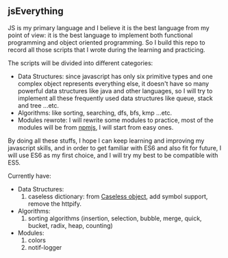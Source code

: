 ## jsEverything

JS is my primary language and I believe it is the best language from my point of view: it is the best language to implement both functional programming and object oriented programming. So I build this repo to record all those scripts that I wrote during the learning and practicing.

The scripts will be divided into different categories:

- Data Structures: since javascript has only six primitive types and one complex object represents everything else, it doesn't have so many powerful data structures like java and other languages, so I will try to implement all these frequently used data structures like queue, stack and tree ...etc.
- Algorithms: like sorting, searching, dfs, bfs, kmp ...etc.
- Modules rewrote: I will rewrite some modules to practice, most of the modules will be from [npmjs](npmjs.org), I will start from easy ones.

By doing all these stuffs, I hope I can keep learning and improving my javascript skills, and in order to get familiar with ES6 and also fit for future, I will use ES6 as my first choice, and I will try my best to be compatible with ES5.


Currently have:

- Data Structures:
    1. caseless dictionary: from [Caseless object](https://www.npmjs.com/package/caseless), add symbol support, remove the httpify.
- Algorithms:
    1. sorting algorithms (insertion, selection, bubble, merge, quick, bucket, radix, heap, counting)
- Modules:
    1. colors
    2. notif-logger
